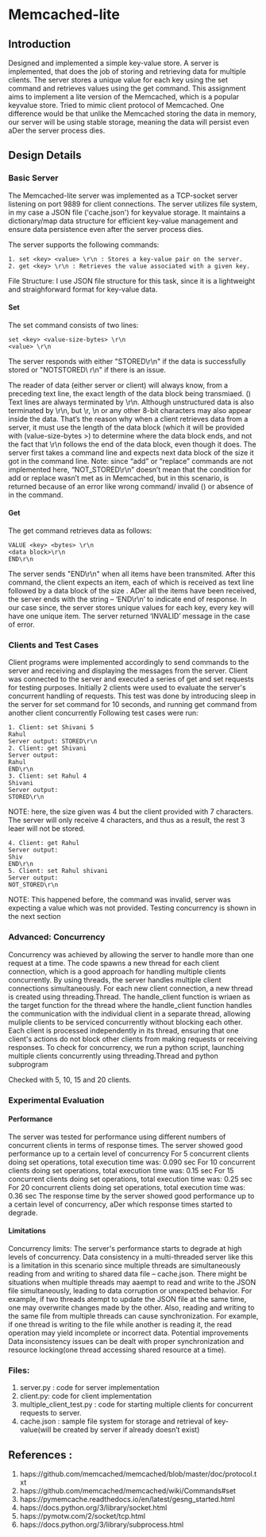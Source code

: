 # Memcached-lite

## Introduction
Designed and implemented a simple key-value store. A server is implemented, that does the job of storing and retrieving data for multiple clients. The server stores a unique value for each key using the set command and retrieves values using the get command. This assignment aims to implement a lite version of the Memcached, which is a popular keyvalue store. Tried to mimic client protocol of Memcached. One difference would be that unlike the Memcached storing the data in memory, our server will be using stable storage, meaning the data will persist even aDer the server process dies.

## Design Details
### Basic Server
The Memcached-lite server was implemented as a TCP-socket server listening on port 9889 for client connections. The server utilizes file system, in my case a JSON file ('cache.json') for keyvalue storage. It maintains a dictionary/map data structure for efficient key-value management and ensure data persistence even after the server process dies.

The server supports the following commands:
```
1. set <key> <value> \r\n : Stores a key-value pair on the server.
2. get <key> \r\n : Retrieves the value associated with a given key.
```
File Structure: I use JSON file structure for this task, since it is a lightweight and straighforward format for key-value data.

#### Set
The set command consists of two lines:
```
set <key> <value-size-bytes> \r\n
<value> \r\n
```
The server responds with either "STORED\r\n" if the data is successfully stored or "NOTSTORED\ r\n" if there is an issue.

The reader of data (either server or client) will always know, from a preceding text line, the exact length of the data block being transmiaed. (<value-size-bytes >) Text lines are always terminated by \r\n. Although unstructured data is also terminated by \r\n, but \r, \n or any other 8-bit characters may also appear inside the data. That’s the reason why when a client retrieves data from a server, it must use the length of the data block (which it will be provided with (value-size-bytes >) to determine where the data block ends, and not the fact that \r\n follows the end of the data block, even though it does.
The server first takes a command line and expects next data block of the size it got in the command line.
Note: since “add” or “replace” commands are not implemented here, “NOT_STORED\r\n” doesn’t mean that the condition for add or replace wasn’t met as in Memcached, but in this scenario, is returned because of an error like wrong command/ invalid (<value-size-bytes >) or absence of <value-size-bytes > in the command.

#### Get
The get command retrieves data as follows:
```
VALUE <key> <bytes> \r\n
<data block>\r\n
END\r\n
```
The server sends "END\r\n" when all items have been transmited. After this command, the client expects an item, each of which is received as text line followed by a data block of the size <bytes>. ADer all the items have been received, the server ends with the string – ‘END\r\n’ to indicate end of response.
In our case since, the server stores unique values for each key, every key will have one unique item. The server returned ‘INVALID’ message in the case of error.

### Clients and Test Cases

Client programs were implemented accordingly to send commands to the server and receiving and displaying the messages from the server. Client was connected to the server and executed a series of get and set requests for testing purposes. Initially 2 clients were used to evaluate the server's concurrent handling of requests. This test was done by introducing sleep in the server for set command for 10 seconds, and running get command from another client concurrently
Following test cases were run:
```
1. Client: set Shivani 5
Rahul
Server output: STORED\r\n
2. Client: get Shivani
Server output:
Rahul
END\r\n
3. Client: set Rahul 4
Shivani
Server output:
STORED\r\n
```
NOTE: here, the size given was 4 but the client provided with 7 characters. The server will only
receive 4 characters, and thus as a result, the rest 3 leaer will not be stored.
```
4. Client: get Rahul
Server output:
Shiv
END\r\n
5. Client: set Rahul shivani
Server output:
NOT_STORED\r\n
```
NOTE: This happened before, the command was invalid, server was expecting a value which
was not provided.
Testing concurrency is shown in the next section
###  Advanced: Concurrency
Concurrency was achieved by allowing the server to handle more than one request at a time. The code spawns a new thread for each client connection, which is a good approach for
handling multiple clients concurrently. By using threads, the server handles multiple client connections simultaneously. 
For each new client connection, a new thread is created using threading.Thread. The handle_client function is wriaen as the target function for the thread where the handle_client
function handles the communication with the individual client in a separate thread, allowing muliple clients to be serviced concurrently without blocking each other. Each client is
processed independently in its thread, ensuring that one client's actions do not block other clients from making requests or receiving responses. To check for concurrency, we run a python script, launching multiple clients concurrently using threading.Thread and python subprogram

Checked with 5, 10, 15 and 20 clients.

### Experimental Evaluation

#### Performance
The server was tested for performance using different numbers of concurrent clients in terms
of response times. The server showed good performance up to a certain level of concurrency
For 5 concurrent clients doing set operations, total execution time was: 0.090 sec
For 10 concurrent clients doing set operations, total execution time was: 0.15 sec
For 15 concurrent clients doing set operations, total execution time was: 0.25 sec
For 20 concurrent clients doing set operations, total execution time was: 0.36 sec
The response time by the server showed good performance up to a certain level of
concurrency, aDer which response times started to degrade.

#### Limitations
Concurrency limits: The server's performance starts to degrade at high levels of concurrency. Data consistency in a multi-threaded server like this is a limitation in this scenario since multiple threads are simultaneously reading from and writing to shared data file – cache.json. There might be situations when multiple threads may aaempt to read and write to the JSON file simultaneously, leading to data corruption or unexpected behavior. For example, if two threads
atempt to update the JSON file at the same time, one may overwrite changes made by the other. Also, reading and writing to the same file from multiple threads can cause synchronization. For example, if one thread is writing to the file while another is reading it, the read operation may yield incomplete or incorrect data. Potential improvements
Data inconsistency issues can be dealt with proper synchronization and resource locking(one thread accessing shared resource at a time).

### Files:
1.  server.py : code for server implementation
2.  client.py: code for client implementation
3. multiple_client_test.py : code for starting multiple clients for concurrent requests to server.
4. cache.json : sample file system for storage and retrieval of key-value(will be created by
server if already doesn’t exist)

## References :
1. haps://github.com/memcached/memcached/blob/master/doc/protocol.txt
2. haps://github.com/memcached/memcached/wiki/Commands#set
3. haps://pymemcache.readthedocs.io/en/latest/gesng_started.html
4. haps://docs.python.org/3/library/socket.html
5. haps://pymotw.com/2/socket/tcp.html
6. haps://docs.python.org/3/library/subprocess.html
